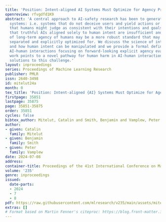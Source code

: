 ```yaml
---
title: 'Position: Intent-aligned AI Systems Must Optimize for Agency Preservation'
openreview: rfvgdfd1K9
abstract: 'A central approach to AI-safety research has been to generate aligned AI
  systems: i.e. systems that do not deceive users and yield actions or recommendations
  that humans might judge as consistent with their intentions and goals. Here we argue
  that truthful AIs aligned solely to human intent are insufficient and that preservation
  of long-term agency of humans may be a more robust standard that may need to be
  separated and explicitly optimized for. We discuss the science of intent and control
  and how human intent can be manipulated and we provide a formal definition of agency-preserving
  AI-human interactions focusing on forward-looking explicit agency evaluations. Our
  work points to a novel pathway for human harm in AI-human interactions and proposes
  solutions to this challenge.'
layout: inproceedings
series: Proceedings of Machine Learning Research
publisher: PMLR
issn: 2640-3498
id: mitelut24a
month: 0
tex_title: 'Position: Intent-aligned {AI} Systems Must Optimize for Agency Preservation'
firstpage: 35851
lastpage: 35875
page: 35851-35875
order: 35851
cycles: false
bibtex_author: Mitelut, Catalin and Smith, Benjamin and Vamplew, Peter
author:
- given: Catalin
  family: Mitelut
- given: Benjamin
  family: Smith
- given: Peter
  family: Vamplew
date: 2024-07-08
address:
container-title: Proceedings of the 41st International Conference on Machine Learning
volume: '235'
genre: inproceedings
issued:
  date-parts:
  - 2024
  - 7
  - 8
pdf: https://raw.githubusercontent.com/mlresearch/v235/main/assets/mitelut24a/mitelut24a.pdf
extras: []
# Format based on Martin Fenner's citeproc: https://blog.front-matter.io/posts/citeproc-yaml-for-bibliographies/
---
```


